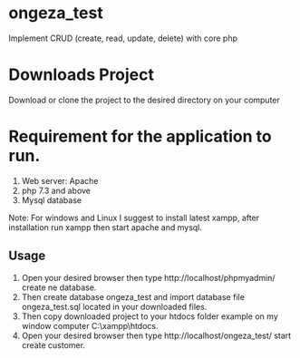 # ongeza_test

Implement CRUD (create, read, update, delete) with core php

# Downloads Project
Download or clone the project to the desired directory on your computer 

# Requirement for the application to run.

1. Web server: Apache
2. php 7.3 and above
3. Mysql database

Note: For windows and Linux I suggest to install latest xampp, after installation run xampp then start apache and mysql. 

## Usage

1. Open your desired browser then type http://localhost/phpmyadmin/ create ne database.
2. Then create database ongeza_test and import database file ongeza_test.sql located in your downloaded files.
3. Then copy downloaded project to your htdocs folder example on my window computer C:\xampp\htdocs.
4. Open your desired browser then type http://localhost/ongeza_test/ start create customer.

